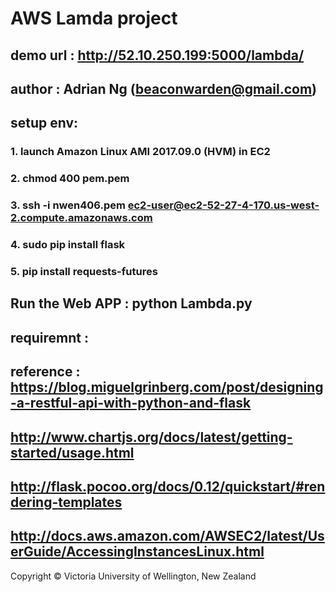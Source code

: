 


#  AWS  Lamda project
## demo url :  http://52.10.250.199:5000/lambda/
## author :  Adrian Ng  (beaconwarden@gmail.com)
## setup env:
### 1.  launch Amazon Linux AMI 2017.09.0 (HVM) in EC2
### 2.  chmod 400 pem.pem
### 3.  ssh -i nwen406.pem ec2-user@ec2-52-27-4-170.us-west-2.compute.amazonaws.com  
### 4.  sudo pip install flask
### 5. pip install requests-futures
## Run the Web APP :   python Lambda.py

## requiremnt :  
## reference : https://blog.miguelgrinberg.com/post/designing-a-restful-api-with-python-and-flask
## http://www.chartjs.org/docs/latest/getting-started/usage.html
## http://flask.pocoo.org/docs/0.12/quickstart/#rendering-templates
## http://docs.aws.amazon.com/AWSEC2/latest/UserGuide/AccessingInstancesLinux.html




Copyright © Victoria University of Wellington, New Zealand
